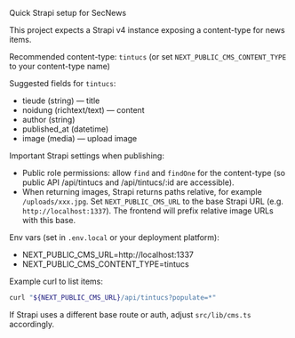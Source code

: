 Quick Strapi setup for SecNews

This project expects a Strapi v4 instance exposing a content-type for news items.

Recommended content-type: `tintucs` (or set `NEXT_PUBLIC_CMS_CONTENT_TYPE` to your content-type name)

Suggested fields for `tintucs`:
- tieude (string) — title
- noidung (richtext/text) — content
- author (string)
- published_at (datetime)
- image (media) — upload image

Important Strapi settings when publishing:
- Public role permissions: allow `find` and `findOne` for the content-type (so public API /api/tintucs and /api/tintucs/:id are accessible).
- When returning images, Strapi returns paths relative, for example `/uploads/xxx.jpg`.
  Set `NEXT_PUBLIC_CMS_URL` to the base Strapi URL (e.g. `http://localhost:1337`). The frontend will prefix relative image URLs with this base.

Env vars (set in `.env.local` or your deployment platform):
- NEXT_PUBLIC_CMS_URL=http://localhost:1337
- NEXT_PUBLIC_CMS_CONTENT_TYPE=tintucs

Example curl to list items:

```bash
curl "${NEXT_PUBLIC_CMS_URL}/api/tintucs?populate=*"
```

If Strapi uses a different base route or auth, adjust `src/lib/cms.ts` accordingly.
